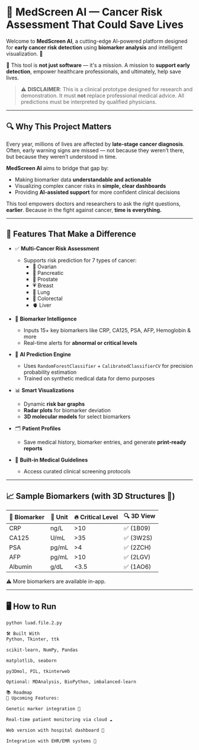 # 🧠 MedScreen AI — Cancer Risk Assessment That Could Save Lives

Welcome to **MedScreen AI**, a cutting-edge AI-powered platform designed for **early cancer risk detection** using **biomarker analysis** and intelligent visualization. 🧬

🎯 This tool is **not just software** — it's a mission. A mission to **support early detection**, empower healthcare professionals, and ultimately, help save lives.

> ⚠️ **DISCLAIMER**: This is a clinical prototype designed for research and demonstration. It must **not** replace professional medical advice. All predictions must be interpreted by qualified physicians.

---

## 🔍 Why This Project Matters

Every year, millions of lives are affected by **late-stage cancer diagnosis**. Often, early warning signs are missed — not because they weren’t there, but because they weren’t understood in time.

**MedScreen AI** aims to bridge that gap by:
- Making biomarker data **understandable and actionable**
- Visualizing complex cancer risks in **simple, clear dashboards**
- Providing **AI-assisted support** for more confident clinical decisions

This tool empowers doctors and researchers to ask the right questions, **earlier**. Because in the fight against cancer, **time is everything.**

---

## 🚀 Features That Make a Difference

- ✅ **Multi-Cancer Risk Assessment**
  - Supports risk prediction for 7 types of cancer:
    - 🧬 Ovarian
    - 🦷 Pancreatic
    - 💪 Prostate
    - 💗 Breast
    - 💨 Lung
    - 🧻 Colorectal
    - 🫀 Liver

- 🔬 **Biomarker Intelligence**
  - Inputs 15+ key biomarkers like CRP, CA125, PSA, AFP, Hemoglobin & more
  - Real-time alerts for **abnormal or critical levels**

- 🧠 **AI Prediction Engine**
  - Uses `RandomForestClassifier` + `CalibratedClassifierCV` for precision probability estimation
  - Trained on synthetic medical data for demo purposes

- 📊 **Smart Visualizations**
  - Dynamic **risk bar graphs**
  - **Radar plots** for biomarker deviation
  - **3D molecular models** for select biomarkers

- 🗂️ **Patient Profiles**
  - Save medical history, biomarker entries, and generate **print-ready reports**

- 🔐 **Built-in Medical Guidelines**
  - Access curated clinical screening protocols

---

## 📈 Sample Biomarkers (with 3D Structures 🧬)

| 🧪 Biomarker | 📏 Unit | 🔥 Critical Level | 🔍 3D View |
|-------------|---------|-------------------|------------|
| CRP         | ng/L    | >10               | ✅ (1B09)   |
| CA125       | U/mL    | >35               | ✅ (3W2S)   |
| PSA         | pg/mL   | >4                | ✅ (2ZCH)   |
| AFP         | pg/mL   | >10               | ✅ (2LGV)   |
| Albumin     | g/dL    | <3.5              | ✅ (1AO6)   |

⚠️ More biomarkers are available in-app.

---

## 🖥️ How to Run

```bash
python luad.file.2.py

🛠️ Built With
Python, Tkinter, ttk

scikit-learn, NumPy, Pandas

matplotlib, seaborn

py3Dmol, PIL, tkinterweb

Optional: MDAnalysis, BioPython, imbalanced-learn

📚 Roadmap
🚧 Upcoming Features:

Genetic marker integration 🧬

Real-time patient monitoring via cloud ☁️

Web version with hospital dashboard 🏥

Integration with EHR/EMR systems 📁
